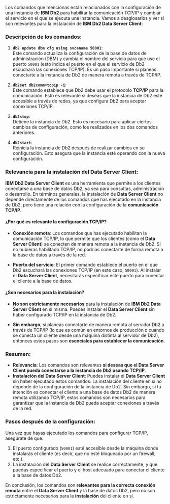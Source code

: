 Los comandos que mencionas están relacionados con la configuración de una instancia de **IBM Db2** para habilitar la comunicación TCP/IP y cambiar el servicio en el que se ejecuta una instancia. Vamos a desglosarlos y ver si son relevantes para la instalación de **IBM Db2 Data Server Client**:

### Descripción de los comandos:

1. **`db2 update dbm cfg using svcename 50001`**:  
   Este comando actualiza la configuración de la base de datos de administración (DBM) y cambia el nombre del servicio para que use el puerto `50001` (esto indica el puerto en el que el servicio de Db2 escuchará las conexiones TCP/IP). Es un paso importante si planeas conectarte a la instancia de Db2 de manera remota a través de TCP/IP.

2. **`db2set db2comm=tcpip -i`**:  
   Este comando establece que Db2 debe usar el protocolo **TCP/IP** para la comunicación. Esto es relevante si deseas que la instancia de Db2 esté accesible a través de redes, ya que configura Db2 para aceptar conexiones TCP/IP.

3. **`db2stop`**:  
   Detiene la instancia de Db2. Esto es necesario para aplicar ciertos cambios de configuración, como los realizados en los dos comandos anteriores.

4. **`db2start`**:  
   Reinicia la instancia de Db2 después de realizar cambios en su configuración. Esto asegura que la instancia esté operando con la nueva configuración.

### Relevancia para la instalación del **Data Server Client**:

**IBM Db2 Data Server Client** es una herramienta que permite a los clientes conectarse a una base de datos Db2, ya sea para consultas, administración o desarrollo. En términos generales, la instalación de **Data Server Client** no depende directamente de los comandos que has ejecutado en la instancia de Db2, pero tiene una relación con la configuración de la **comunicación TCP/IP**.

#### **¿Por qué es relevante la configuración TCP/IP?**

- **Conexión remota**: Los comandos que has ejecutado habilitan la comunicación TCP/IP, lo que permite que los clientes (como el **Data Server Client**) se conecten de manera remota a la instancia de Db2. Si no hubieras habilitado TCP/IP, no podrías conectarte de forma remota a la base de datos a través de la red.
  
- **Puerto del servicio**: El primer comando establece el puerto en el que Db2 escuchará las conexiones TCP/IP (en este caso, `50001`). Al instalar el **Data Server Client**, necesitarás especificar este puerto para conectar el cliente a la base de datos.

#### **¿Son necesarios para la instalación?**

- **No son estrictamente necesarios** para la instalación de **IBM Db2 Data Server Client** en sí misma. Puedes instalar el **Data Server Client** sin haber configurado TCP/IP en la instancia de Db2.
  
- **Sin embargo**, si planeas conectarte de manera remota al servidor Db2 a través de TCP/IP (lo que es común en entornos de producción o cuando se conecta un cliente desde una máquina distinta al servidor de Db2), entonces estos pasos son **esenciales para establecer la comunicación**.

### Resumen:
- **Relevancia**: Los comandos son relevantes **si deseas que el Data Server Client pueda conectarse a la instancia de Db2 usando TCP/IP**.
- **Instalación del Data Server Client**: Puedes instalar el **Data Server Client** sin haber ejecutado estos comandos. La instalación del cliente en sí no depende de la configuración de la instancia de Db2. Sin embargo, si tu intención es conectar el cliente a una base de datos Db2 de manera remota utilizando TCP/IP, estos comandos son necesarios para garantizar que la instancia de Db2 pueda aceptar conexiones a través de la red.

### Pasos después de la configuración:
Una vez que hayas ejecutado los comandos para configurar TCP/IP, asegúrate de que:
1. El puerto configurado (`50001`) esté accesible desde la máquina donde instalarás el cliente (es decir, que no esté bloqueado por un firewall, etc.).
2. La instalación del **Data Server Client** se realice correctamente, y que puedas especificar el puerto y el host adecuado para conectar el cliente a la base de datos Db2.

En conclusión, los comandos son **relevantes para la correcta conexión remota** entre el **Data Server Client** y la base de datos Db2, pero no son estrictamente necesarios para la **instalación** del cliente en sí.
